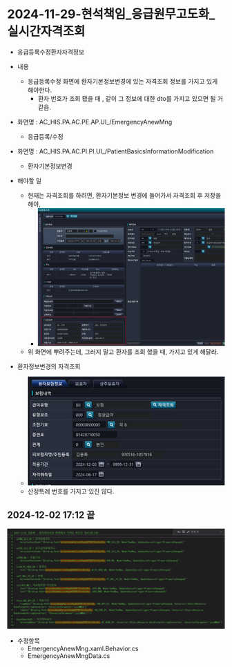 
# 2024-11-29-현석책임_응급원무고도화_실시간자격조회

- 응급등록수정환자자격정보
- 내용
    - 응급등록수정 화면에 환자기본정보변경에 있는 자격조회 정보를 가지고 있게 해야한다.
        - 환자 번호가 조회 됐을 때 , 같이 그 정보에 대한 dto를 가지고 있으면 될 거 같음.

- 화면명 : AC_HIS.PA.AC.PE.AP.UI_/EmergencyAnewMng
    - 응급등록/수정


- 화면명 : AC_HIS.PA.AC.PI.PI.UI_/PatientBasicsInformationModification
    - 환자기본정보변경


- 해야할 일
    - 현재는 자격조회를 하려면, 환자기본정보 변경에 들어가서 자격조회 후 저장을 해야, 
        - ![alt text](image-1.png)
    - 위 화면에 뿌려주는데, 그러지 말고 환자를 조회 했을 때, 가지고 있게 해달라.

- 환자정보변경의 자격조회
    - ![alt text](image.png)
    - 산정특례 번호를 가지고 있진 않다.

## 2024-12-02 17:12 끝

![alt text](image-2.png)

- 수정항목
    - EmergencyAnewMng.xaml.Behavior.cs
    - EmergencyAnewMngData.cs

